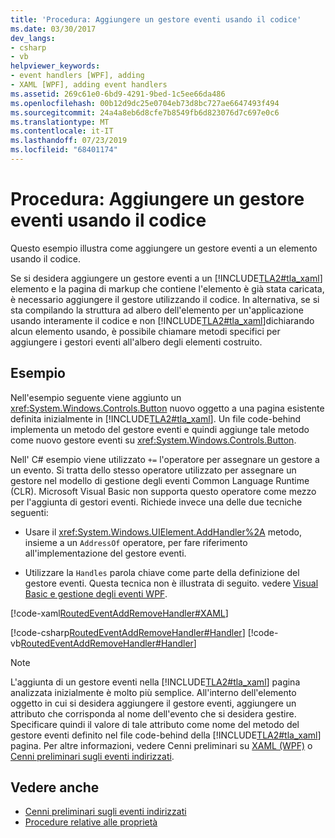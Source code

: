 ```yaml
---
title: 'Procedura: Aggiungere un gestore eventi usando il codice'
ms.date: 03/30/2017
dev_langs:
- csharp
- vb
helpviewer_keywords:
- event handlers [WPF], adding
- XAML [WPF], adding event handlers
ms.assetid: 269c61e0-6bd9-4291-9bed-1c5ee66da486
ms.openlocfilehash: 00b12d9dc25e0704eb73d8bc727ae6647493f494
ms.sourcegitcommit: 24a4a8eb6d8cfe7b8549fb6d823076d7c697e0c6
ms.translationtype: MT
ms.contentlocale: it-IT
ms.lasthandoff: 07/23/2019
ms.locfileid: "68401174"
---
```

# <a name="how-to-add-an-event-handler-using-code"></a>Procedura: Aggiungere un gestore eventi usando il codice
Questo esempio illustra come aggiungere un gestore eventi a un elemento usando il codice.  
  
 Se si desidera aggiungere un gestore eventi a un [!INCLUDE[TLA2#tla_xaml](../../../../includes/tla2sharptla-xaml-md.md)] elemento e la pagina di markup che contiene l'elemento è già stata caricata, è necessario aggiungere il gestore utilizzando il codice. In alternativa, se si sta compilando la struttura ad albero dell'elemento per un'applicazione usando interamente il codice e non [!INCLUDE[TLA2#tla_xaml](../../../../includes/tla2sharptla-xaml-md.md)]dichiarando alcun elemento usando, è possibile chiamare metodi specifici per aggiungere i gestori eventi all'albero degli elementi costruito.  
  
## <a name="example"></a>Esempio  
 Nell'esempio seguente viene aggiunto un <xref:System.Windows.Controls.Button> nuovo oggetto a una pagina esistente definita inizialmente in [!INCLUDE[TLA2#tla_xaml](../../../../includes/tla2sharptla-xaml-md.md)]. Un file code-behind implementa un metodo del gestore eventi e quindi aggiunge tale metodo come nuovo gestore eventi su <xref:System.Windows.Controls.Button>.  
  
 Nell' C# esempio viene utilizzato `+=` l'operatore per assegnare un gestore a un evento. Si tratta dello stesso operatore utilizzato per assegnare un gestore nel modello di gestione degli eventi Common Language Runtime (CLR). Microsoft Visual Basic non supporta questo operatore come mezzo per l'aggiunta di gestori eventi. Richiede invece una delle due tecniche seguenti:  
  
- Usare il <xref:System.Windows.UIElement.AddHandler%2A> metodo, insieme a un `AddressOf` operatore, per fare riferimento all'implementazione del gestore eventi.  
  
- Utilizzare la `Handles` parola chiave come parte della definizione del gestore eventi. Questa tecnica non è illustrata di seguito. vedere [Visual Basic e gestione degli eventi WPF](visual-basic-and-wpf-event-handling.md).  
  
 [!code-xaml[RoutedEventAddRemoveHandler#XAML](~/samples/snippets/csharp/VS_Snippets_Wpf/RoutedEventAddRemoveHandler/CSharp/default.xaml#xaml)]  
  
 [!code-csharp[RoutedEventAddRemoveHandler#Handler](~/samples/snippets/csharp/VS_Snippets_Wpf/RoutedEventAddRemoveHandler/CSharp/default.xaml.cs#handler)]
 [!code-vb[RoutedEventAddRemoveHandler#Handler](~/samples/snippets/visualbasic/VS_Snippets_Wpf/RoutedEventAddRemoveHandler/VisualBasic/default.xaml.vb#handler)]  
  
> [!NOTE]
>  L'aggiunta di un gestore eventi nella [!INCLUDE[TLA2#tla_xaml](../../../../includes/tla2sharptla-xaml-md.md)] pagina analizzata inizialmente è molto più semplice. All'interno dell'elemento oggetto in cui si desidera aggiungere il gestore eventi, aggiungere un attributo che corrisponda al nome dell'evento che si desidera gestire. Specificare quindi il valore di tale attributo come nome del metodo del gestore eventi definito nel file code-behind della [!INCLUDE[TLA2#tla_xaml](../../../../includes/tla2sharptla-xaml-md.md)] pagina. Per altre informazioni, vedere Cenni preliminari su [XAML (WPF)](xaml-overview-wpf.md) o [Cenni preliminari sugli eventi indirizzati](routed-events-overview.md).  
  
## <a name="see-also"></a>Vedere anche

- [Cenni preliminari sugli eventi indirizzati](routed-events-overview.md)
- [Procedure relative alle proprietà](events-how-to-topics.md)
